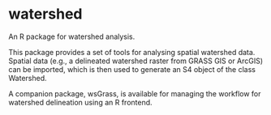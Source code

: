 # watershed 
An R package for watershed analysis.

This package provides a set of tools for analysing spatial watershed data. Spatial data (e.g., a delineated watershed raster from GRASS GIS or ArcGIS) can be imported, which is then used to generate an S4 object of the class Watershed.

A companion package, wsGrass, is available for managing the workflow for watershed delineation using an R frontend.
